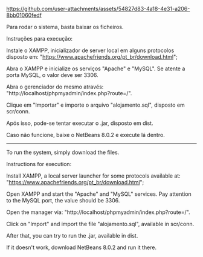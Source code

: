 https://github.com/user-attachments/assets/54827d83-4a18-4e31-a206-8bb01060fedf

Para rodar o sistema, basta baixar os ficheiros.

Instruções para execução:

Instale o XAMPP, inicializador de server local em alguns protocolos disposto em: "https://www.apachefriends.org/pt_br/download.html";

Abra o XAMPP e inicialize os serviços "Apache" e "MySQL". Se atente a porta MySQL, o valor deve ser 3306.

Abra o gerenciador do mesmo através: "http://localhost/phpmyadmin/index.php?route=/".

Clique em "Importar" e importe o arquivo "alojamento.sql", disposto em scr/conn.

Após isso, pode-se tentar executar o .jar, disposto em dist.

Caso não funcione, baixe o NetBeans 8.0.2 e execute lá dentro. 

------------------------------------------------------------------------------------------------------------------------------------------------------------
To run the system, simply download the files.

Instructions for execution:

Install XAMPP, a local server launcher for some protocols available at: "https://www.apachefriends.org/pt_br/download.html";

Open XAMPP and start the "Apache" and "MySQL" services. Pay attention to the MySQL port, the value should be 3306.

Open the manager via: "http://localhost/phpmyadmin/index.php?route=/".

Click on "Import" and import the file "alojamento.sql", available in scr/conn.

After that, you can try to run the .jar, available in dist.

If it doesn't work, download NetBeans 8.0.2 and run it there.

